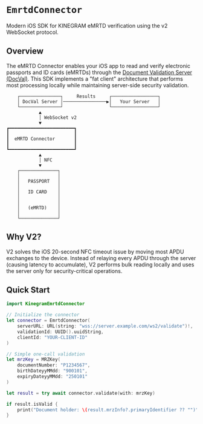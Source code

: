 # ``EmrtdConnector``

Modern iOS SDK for KINEGRAM eMRTD verification using the v2 WebSocket protocol.

## Overview

The eMRTD Connector enables your iOS app to read and verify electronic passports and ID cards (eMRTDs) through the [Document Validation Server (DocVal)][docval]. This SDK implements a "fat client" architecture that performs most processing locally while maintaining server-side security validation.

```
    ┌───────────────┐     Results     ┌─────────────────┐
    │ DocVal Server │────────────────▶│   Your Server   │
    └───────────────┘                 └─────────────────┘
            ▲
            │ WebSocket v2
            ▼
┏━━━━━━━━━━━━━━━━━━━━━━━━┓
┃                        ┃
┃  eMRTD Connector       ┃
┃                        ┃
┗━━━━━━━━━━━━━━━━━━━━━━━━┛
            ▲
            │ NFC
            ▼
    ┌──────────────┐
    │              │
    │   PASSPORT   │
    │              │
    │   ID CARD    │
    │              │
    │              │
    │   (eMRTD)    │
    │              │
    └──────────────┘
```

## Why V2?

V2 solves the iOS 20-second NFC timeout issue by moving most APDU exchanges to the device. Instead of relaying every APDU through the server (causing latency to accumulate), V2 performs bulk reading locally and uses the server only for security-critical operations.

## Quick Start

```swift
import KinegramEmrtdConnector

// Initialize the connector
let connector = EmrtdConnector(
    serverURL: URL(string: "wss://server.example.com/ws2/validate")!,
    validationId: UUID().uuidString,
    clientId: "YOUR-CLIENT-ID"
)

// Simple one-call validation
let mrzKey = MRZKey(
    documentNumber: "P1234567",
    birthDateyyMMdd: "900101",
    expiryDateyyMMdd: "250101"
)

let result = try await connector.validate(with: mrzKey)

if result.isValid {
    print("Document holder: \(result.mrzInfo?.primaryIdentifier ?? "")")
}
```

[docval]: https://kta.pages.kurzdigital.com/kta-kinegram-document-validation-service/
